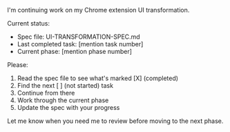 I'm continuing work on my Chrome extension UI transformation.

Current status:

- Spec file: UI-TRANSFORMATION-SPEC.md
- Last completed task: [mention task number]
- Current phase: [mention phase number]

Please:

1. Read the spec file to see what's marked [X] (completed)
2. Find the next [ ] (not started) task
3. Continue from there
4. Work through the current phase
5. Update the spec with your progress

Let me know when you need me to review before moving to the next phase.
